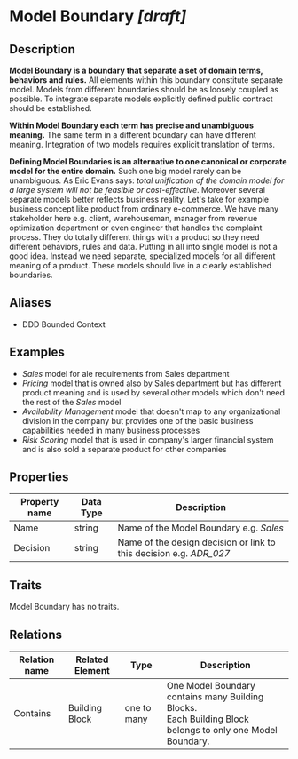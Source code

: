 # Model Boundary *[draft]*

## Description

**Model Boundary is a boundary that separate a set of domain terms, behaviors and rules.** All elements within this boundary constitute separate model. Models from different boundaries should be as loosely coupled as possible. To integrate separate models explicitly defined public contract should be established. 

**Within Model Boundary each term has precise and unambiguous meaning.** The same term in a different boundary can have different meaning. Integration of two models requires explicit translation of terms.

**Defining Model Boundaries is an alternative to one canonical or corporate model for the entire domain.** Such one big model rarely can be unambiguous. As Eric Evans says: *total unification of the domain model for a large system will not be feasible or cost-effective*. Moreover several separate models better reflects business reality. Let's take for example business concept like product from ordinary e-commerce. We have many stakeholder here e.g. client, warehouseman, manager from revenue optimization department or even engineer that handles the complaint process. They do totally different things with a product so they need different behaviors, rules and data. Putting in all into single model is not a good idea. Instead we need separate, specialized models for all different meaning of a product. These models should live in a clearly established boundaries.

## Aliases

- DDD Bounded Context

## Examples

- *Sales* model for ale requirements from Sales department
- *Pricing* model that is owned also by Sales department but has different product meaning and is used by several other models which don't need the rest of the *Sales* model
- *Availability Management* model that doesn't map to any organizational division in the company but provides one of the basic business capabilities needed in many business processes
- *Risk Scoring* model that is used in company's larger financial system and is also sold a separate product for other companies

## Properties

| Property name | Data Type | Description                                                  |
| ------------- | --------- | ------------------------------------------------------------ |
| Name          | string    | Name of the Model Boundary e.g. *Sales*                      |
| Decision      | string    | Name of the design decision or link to this decision e.g. *ADR_027* |

## Traits

Model Boundary has no traits.

## Relations

| Relation name | Related Element | Type        | Description                                                  |
| ------------- | --------------- | ----------- | ------------------------------------------------------------ |
| Contains      | Building Block  | one to many | One Model Boundary contains many Building Blocks. <br />Each Building Block belongs to only one Model Boundary. |